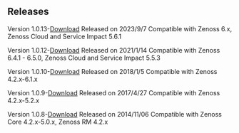 Releases
--------

Version 1.0.13-<a rel="nofollow" class="external" href="https://delivery.zenoss.com/">Download</a>
Released on 2023/9/7
Compatible with Zenoss 6.x, Zenoss Cloud and Service Impact 5.6.1

Version 1.0.12-<a rel="nofollow" class="external" href="https://delivery.zenoss.com/">Download</a>
Released on 2021/1/14
Compatible with Zenoss 6.4.1 - 6.5.0, Zenoss Cloud and Service Impact 5.5.3

Version 1.0.10-<a rel="nofollow" class="external" href="http://wiki.zenoss.org/download/zenpacks/ZenPacks.zenoss.PostgreSQL/1.0.10/ZenPacks.zenoss.PostgreSQL-1.0.10.egg">Download</a>
Released on 2018/1/5
Compatible with Zenoss 4.2.x-6.1.x

Version 1.0.9-<a rel="nofollow" class="external" href="http://wiki.zenoss.org/download/zenpacks/ZenPacks.zenoss.PostgreSQL/1.0.9/ZenPacks.zenoss.PostgreSQL-1.0.9.egg">Download</a>
Released on 2017/4/27
Compatible with Zenoss 4.2.x-5.2.x

Version 1.0.8-<a rel="nofollow" class="external" href="http://wiki.zenoss.org/download/zenpacks/ZenPacks.zenoss.PostgreSQL/1.0.8/ZenPacks.zenoss.PostgreSQL-1.0.8.egg">Download</a>
Released on 2014/11/06
Compatible with Zenoss Core 4.2.x-5.0.x, Zenoss RM 4.2.x

